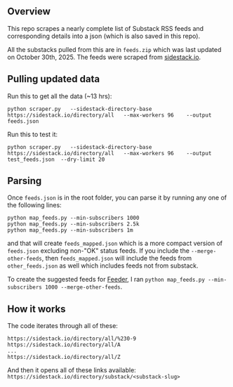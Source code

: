 ## Overview
This repo scrapes a nearly complete list of Substack RSS feeds and corresponding details into a json (which is also saved in this repo).

All the substacks pulled from this are in `feeds.zip` which was last updated on October 30th, 2025. The feeds were scraped from [sidestack.io](https://sidestack.io/).

## Pulling updated data
Run this to get all the data (~13 hrs):
```
python scraper.py   --sidestack-directory-base https://sidestack.io/directory/all   --max-workers 96    --output feeds.json
```

Run this to test it:
```
python scraper.py   --sidestack-directory-base https://sidestack.io/directory/all   --max-workers 96    --output test_feeds.json  --dry-limit 20
```

## Parsing
Once `feeds.json` is in the root folder, you can parse it by running any one of the following lines:
```
python map_feeds.py --min-subscribers 1000
python map_feeds.py --min-subscribers 2.5k
python map_feeds.py --min-subscribers 1m
```
and that will create `feeds_mapped.json` which is a more compact version of `feeds.json` excluding non-"OK" status feeds. If you include the `--merge-other-feeds`, then `feeds_mapped.json` will include the feeds from `other_feeds.json` as well which includes feeds not from substack.

To create the suggested feeds for [Feeder](https://github.com/spacecowboy/Feeder), I ran `python map_feeds.py --min-subscribers 1000 --merge-other-feeds`.

## How it works
The code iterates through all of these:
```
https://sidestack.io/directory/all/%230-9
https://sidestack.io/directory/all/A
...
https://sidestack.io/directory/all/Z
```
And then it opens all of these links available: `https://sidestack.io/directory/substack/<substack-slug>`
